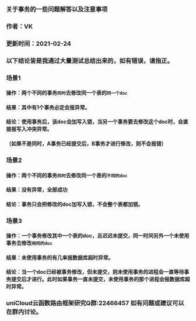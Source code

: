
### 关于事务的一些问题解答以及注意事项
### 作者：VK
### 更新时间：2021-02-24

### 以下结论皆是我通过大量测试总结出来的，如有错误，请指正。

### 场景1
#### 操作：两个不同的事务`同时`去修改同一个表的`同一个doc`
#### 结果：其中有1个事务必定会报异常。
#### 结论：使用事务后，该doc会加写入锁，当另一个事务要去修改这个doc时，会直接报写入冲突异常。
#### （如果不是同时，A事务已经提交后，B事务才进行修改，则不会报错）

### 场景2
#### 操作：两个不同的事务`同时`去修改同一个表的`不同的doc`
#### 结果：没有异常，全部成功
#### 结论：事务只会把修改的doc加写入锁，不会整个表都加锁。

### 场景3
#### 操作：一个事务修改其中一个表的doc，且迟迟未提交，同一时间另外一个未使用事务去修改`相同的doc`
#### 结果：未使用事务的有几率报数据库超时异常。
#### 结论：当一个doc已经被事务修改，但未提交，则未使用事务的进程会一直等待事务提交后才进行。此时如果事务一直未提交，未使用事务的那个进程会报数据库超时异常。


### uniCloud云函数路由框架研究Q群:22466457 如有问题或建议可以在群内讨论。
